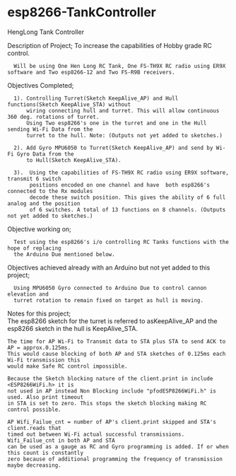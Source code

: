 # esp8266-TankController
HengLong Tank Controller

Description of Project;
      To increase the capabilities of Hobby grade RC control. 
      
      Will be using One Hen Long RC Tank, One FS-TH9X RC radio using ER9X software and Two esp8266-12 and Two FS-R9B receivers.

  Objectives Completed;
  
      1). Controlling Turret(Sketch KeepAlive_AP) and Hull functions(Sketch KeepAlive_STA) without 
          wiring connecting hull and turret. This will allow continuous 360 deg. rotations of turret. 
          Using Two esp8266's one in the turret and one in the Hull sending Wi-Fi Data from the 
          turret to the hull. Note: (Outputs not yet added to sketches.)

      2). Add Gyro MPU6050 to Turret(Sketch KeepAlive_AP) and send by Wi-Fi Gyro Data from the 
          to Hull(Sketch KeepAlive_STA). 

      3).  Using the capabilities of FS-TH9X RC radio using ER9X software, transmit 6 switch 
           positions encoded on one channel and have  both esp8266's connected to the Rx modules  
           decode these switch position. This gives the ability of 6 full analog and the position  
           of 6 switches. A total of 13 functions on 8 channels. (Outputs not yet added to sketches.)

  Objective working on;

      Test using the esp8266's i/o controlling RC Tanks functions with the hope of replacing 
      the Arduino Due mentioned below.

  Objectives achieved already with an Arduino but not yet added to this project; 

      Using MPU6050 Gyro connected to Arduino Due to control cannon elevation and 
      turret rotation to remain fixed on target as hull is moving.


 Notes for this project;  
    The esp8266 sketch for the turret is referred to asKeepAlive_AP and the esp8266 sketch in the hull is KeepAlive_STA.
 
    The time for AP Wi-Fi to Transmit data to STA plus STA to send ACK to AP = approx.0.125ms.
    This would cause blocking of both AP and STA sketches of 0.125ms each Wi-Fi transmission this
    would make Safe RC control impossible.

    Because the Sketch blocking nature of the client.print in include <ESP8266WiFi.h> it is 
    not used in AP instead Non Blocking include "pfodESP8266WiFi.h" is used. Also print timeout
    in STA is set to zero. This stops the sketch blocking making RC control possible.

    AP Wifi_Failue_cnt = number of AP's client.print skipped and STA's client.reads that 
    timed out between Wi-Fi actual successful transmissions. Wifi_Failue_cnt in both AP and STA
    can be used as a gauge as RC and Gyro programming is added. If or when this count is constantly
    zero because of additional programming the frequency of transmission maybe decreasing.
